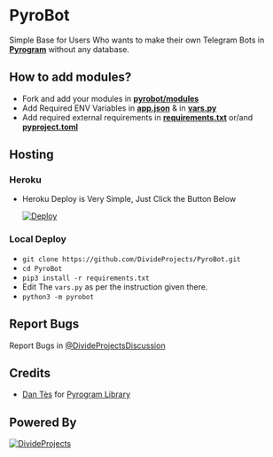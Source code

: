# PyroBot

Simple Base for Users Who wants to make their own Telegram Bots in **[Pyrogram](http://github.com/Pyrogram/Pyrogram)** without any database.

## How to add modules?

- Fork and add your modules in **[pyrobot/modules](https://github.com/DivideProjects/PyroBot/blob/main/pyrobot/plugins)**
- Add Required ENV Variables in **[app.json](https://github.com/DivideProjects/PyroBot/blob/main/app.json)** & in **[vars.py](https://github.com/DivideProjects/PyroBot/blob/main/pyrobot/vars.py)**
- Add required external requirements in **[requirements.txt](https://github.com/DivideProjects/PyroBot/blob/main/requirements.txt)** or/and **[pyproject.toml](https://github.com/DivideProjects/PyroBot/blob/main/pyproject.toml)**

## Hosting

### Heroku

- Heroku Deploy is Very Simple, Just Click the Button Below

    [![Deploy](https://www.herokucdn.com/deploy/button.svg)](https://heroku.com/deploy?template=https://github.com/DivideProjects/PyroBot)

### Local Deploy

- `git clone https://github.com/DivideProjects/PyroBot.git`
- `cd PyroBot`
- `pip3 install -r requirements.txt`
- Edit The `vars.py` as per the instruction given there.
- `python3 -m pyrobot`

## Report Bugs

Report Bugs in [@DivideProjectsDiscussion](https://t.me/DivideProjectsDiscussion)

## Credits
- [Dan Tès](https://telegram.dog/haskell) for [Pyrogram Library](https://github.com/Pyrogram/Pyrogram)

## Powered By

[![DivideProjects](https://img.shields.io/badge/Divide-Projects-green?style=for-the-badge&logo=appveyor)](https://t.me/DivideProjectsDiscussion)
